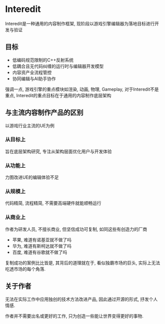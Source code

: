 # Interedit

Interedit是一种通用的内容制作框架, 现阶段以游戏引擎编辑器为落地目标进行开发与验证

## 目标

- 低编码规范限制的C++反射系统
- 低耦合且无代码纠缠的运行时与编辑器开发模型
- 内容资产全流程管控
- 协同编辑与AI助手协作

强调一点, 游戏引擎的重点模块如渲染, 动画, 物理, Gameplay, 对于Interedit不是重点, Interedit的重点目标在于通用的内容制作底层架构

## 与主流内容制作产品的区别

以游戏行业主流的UE为例

### 从目标上

旨在底层架构研究, 专注从架构层面优化用户与开发体验

### 从功能上

力图改进UE的编辑体验不足

### 从规模上

代码精简, 流程精简, 不需要高端硬件就能顺畅运行

### 从商业上

作者为研发人员, 不擅长商业, 但坚信成功可复制, 如同这些有创造力的厂商

- 苹果, 难道有诺基亚就不做了吗
- 华为, 难道有斯柯达就不做了吗
- 百度, 难道有谷歌就不做了吗

复制成功的案例比比皆是, 其背后的道理就在于, 看似独霸市场的巨头, 实际上无法吃透市场的每个角落.

## 关于作者

无法在实际工作中应用独创的技术方法改进产品, 因此通过开源的形式, 抒发个人情感.

作者并不需要出名或更好的工作, 只为创造一些能让世界变得更好的事物.